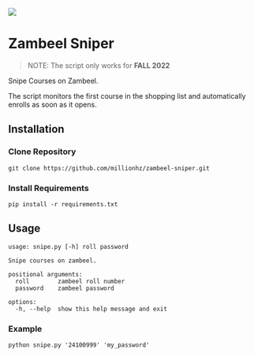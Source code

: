 ![](https://zambeel.lums.edu.pk/ps/images/zmlogo.png)

# Zambeel Sniper

> NOTE: The script only works for **FALL 2022**

Snipe Courses on Zambeel.

The script monitors the first course in the shopping list and automatically enrolls as soon as it opens.

## Installation

### Clone Repository

```
git clone https://github.com/millionhz/zambeel-sniper.git
```

### Install Requirements

```
pip install -r requirements.txt
```

## Usage

```
usage: snipe.py [-h] roll password

Snipe courses on zambeel.

positional arguments:
  roll        zambeel roll number
  password    zambeel password

options:
  -h, --help  show this help message and exit
```

### Example

```
python snipe.py '24100999' 'my_password'
```

